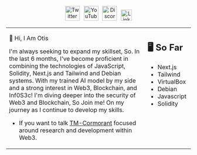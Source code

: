 <div align=center>
<a href="https://twitter.com/TMCormorant"><img src="https://cdn.worldvectorlogo.com/logos/twitter-6.svg" title="Twitter" alt="Twitter Account" width="40"/></a> 
&ensp;<a href="https://www.youtube.com/@themorningcormorant5241"><img src="https://cdn.worldvectorlogo.com/logos/youtube-icon.svg" title="YouTube" alt="YouTube Account" width="40"/></a>
&ensp;<a href="https://discord.gg/4Mh6ywFECC"><img src="https://cdn.worldvectorlogo.com/logos/discord-6.svg" title="Discord" alt="Discord Community" width="40"/></a> 
&ensp;<a href="https://www.linkedin.com/in/otis-james-3949ab257//"><img src="https://cdn.worldvectorlogo.com/logos/linkedin-icon-2.svg" title="Linkedin" alt="Linkedin Account" width="30"/></a> 
</div>

<table><tr><td valign="top" width="75%">
  
  👋 Hi, I Am Otis
  
  I'm always seeking to expand my skillset, So. In the last 6 months,
  I've become proficient in combining the technologies of JavaScript, Solidity, Next.js and           Tailwind and Debian systems.
  With my trained AI model by my side and a strong interest in Web3, Blockchain, and Inf0S3c! 
  I'm diving deeper into the security of Web3 and Blockchain, So Join me! On my journey as I         continue to develop my skills.

  
  - If you want to talk [TM-Cormorant](https://discord.gg/4Mh6ywFECC) focused around research and       development within Web3.  
  
</td><td valign="top" width="25%">
  
## 🖥️ So Far
  
  - Next.js
  - Tailwind
  - VirtualBox
  - Debian
  - Javascript
  - Solidity
  
